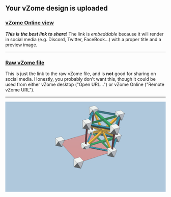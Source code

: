 ## Your vZome design is uploaded

### [vZome Online view][embed]

***This is the best link to share***!  The link is *embeddable* because it will render in social media (e.g. Discord, Twitter, FaceBook...) with a proper title and a preview image.

---

### [Raw vZome file][raw]

This is just the link to the raw vZome file, and is **not** good for
sharing on social media.
Honestly, you probably don't want this, though it could be used from either
vZome desktop ("Open URL...") or vZome Online ("Remote vZome URL").

---

![Image](<Polygon4-built-in-strut-directions.png>)


[embed]: <https://vzome.com/app/embed.py?url=https://raw.githubusercontent.com/david-hall/vzome-sharing/main/2021/07/04/23-23-52-Polygon4-built-in-strut-directions/Polygon4-built-in-strut-directions.vZome>
[raw]: <https://raw.githubusercontent.com/david-hall/vzome-sharing/main/2021/07/04/23-23-52-Polygon4-built-in-strut-directions/Polygon4-built-in-strut-directions.vZome>
